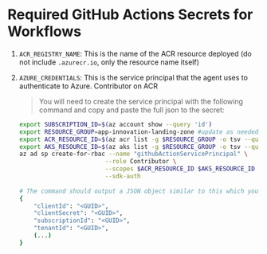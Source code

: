 # Required GitHub Actions Secrets for Workflows

1. `ACR_REGISTRY_NAME`: This is the name of the ACR resource deployed (do not include `.azurecr.io`, only the resource name itself)
2. `AZURE_CREDENTIALS`: This is the service principal that the agent uses to authenticate to Azure. Contributor on ACR
    > You will need to create the service principal with the following command and copy and paste the full json to the secret:

    ```bash
    export SUBSCRIPTION_ID=$(az account show --query 'id')
    export RESOURCE_GROUP=app-innovation-landing-zone #update as needed
    export ACR_RESOURCE_ID=$(az acr list -g $RESOURCE_GROUP -o tsv --query '[0].id') #assumes only one ACR in the resource group
    export AKS_RESOURCE_ID=$(az aks list -g $RESOURCE_GROUP -o tsv --query '[0].id')
    az ad sp create-for-rbac --name "githubActionServicePrincipal" \
                            --role Contributor \
                            --scopes $ACR_RESOURCE_ID $AKS_RESOURCE_ID \
                            --sdk-auth
                            
    # The command should output a JSON object similar to this which you should copy and paste
    {
        "clientId": "<GUID>",
        "clientSecret": "<GUID>",
        "subscriptionId": "<GUID>",
        "tenantId": "<GUID>",
        (...)
    }
    ```
